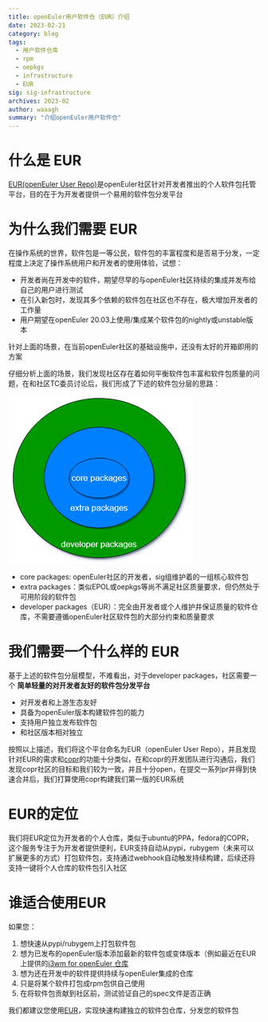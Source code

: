 ```yaml
---
title: openEuler用户软件仓（EUR）介绍
date: 2023-02-21
category: blog
tags:
  - 用户软件仓库
  - rpm
  - oepkgs
  - infrastructure
  - EUR
sig: sig-infrastructure
archives: 2023-02
author: waaagh
summary: "介绍openEuler用户软件仓"
---
```

# 什么是 EUR
[EUR(openEuler User Repo)](https://eur.openeuler.openatom.cn/)是openEuler社区针对开发者推出的个人软件包托管平台，目的在于为开发者提供一个易用的软件包分发平台

# 为什么我们需要 EUR

在操作系统的世界，软件包是一等公民，软件包的丰富程度和是否易于分发，一定程度上决定了操作系统用户和开发者的使用体验，试想：
- 开发者尚在开发中的软件，期望尽早的与openEuler社区持续的集成并发布给自己的用户进行测试
- 在引入新包时，发现其多个依赖的软件包在社区也不存在，极大增加开发者的工作量
- 用户期望在openEuler 20.03上使用/集成某个软件包的nightly或unstable版本

针对上面的场景，在当前openEuler社区的基础设施中，还没有太好的开箱即用的方案

仔细分析上面的场景，我们发现社区存在着如何平衡软件包丰富和软件包质量的问题，在和社区TC委员讨论后，我们形成了下述的软件包分层的思路：

![](package_layer.png)

- core packages: openEuler社区的开发者，sig组维护着的一组核心软件包
- extra packages：类似EPOL或oepkgs等尚不满足社区质量要求，但仍然处于可用阶段的软件包
- developer packages（EUR）：完全由开发者或个人维护并保证质量的软件仓库，不需要遵循openEuler社区软件包的大部分约束和质量要求

# 我们需要一个什么样的 EUR
基于上述的软件包分层模型，不难看出，对于developer packages，社区需要一个 **简单轻量的对开发者友好的软件包分发平台**
- 对开发者和上游生态友好
- 具备为openEuler版本构建软件包的能力
- 支持用户独立发布软件包
- 和社区版本相对独立

按照以上描述，我们将这个平台命名为EUR（openEuler User Repo），并且发现针对EUR的需求和[copr](https://github.com/fedora-copr/copr)的功能十分类似，在和copr的开发团队进行沟通后，我们发现copr社区的目标和我们较为一致，并且十分open，在提交一系列pr并得到快速合并后，我们打算使用copr构建我们第一版的EUR系统

# EUR的定位
我们将EUR定位为开发者的个人仓库，类似于ubuntu的PPA，fedora的COPR，这个服务专注于为开发者提供便利，EUR支持自动从pypi，rubygem（未来可以扩展更多的方式）打包软件包，支持通过webhook自动触发持续构建，后续还将支持一键将个人仓库的软件包引入社区

# 谁适合使用EUR
如果您：
1. 想快速从pypi/rubygem上打包软件包
1. 想为已发布的openEuler版本添加最新的软件包或变体版本（例如最近在EUR上提供的[i3wm for openEuler 仓库](https://eur.openeuler.openatom.cn/coprs/mywaaagh_admin/i3wm/)
1. 想为还在开发中的软件提供持续与openEuler集成的仓库
1. 只是将某个软件打包成rpm包供自己使用
1. 在将软件包贡献到社区前，测试验证自己的spec文件是否正确

我们都建议您使用[EUR](https://eur.openeuler.openatom.cn/)，实现快速构建独立的软件包仓库，分发您的软件包
